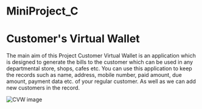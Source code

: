 # MiniProject_C
# Customer's Virtual Wallet 

The main aim of this Project Customer Virtual Wallet is an application which is designed to generate the bills to the customer which can be used in any departmental store, shops, cafes etc. You can use this application to keep the records such as name, address, mobile number, paid amount, due amount, payment data etc. of your regular customer. As well as we can add new customers in the record.

 ![CVW image](https://user-images.githubusercontent.com/91197757/160229905-93151bd0-ba20-444e-b73f-9be293e85b8b.PNG)
